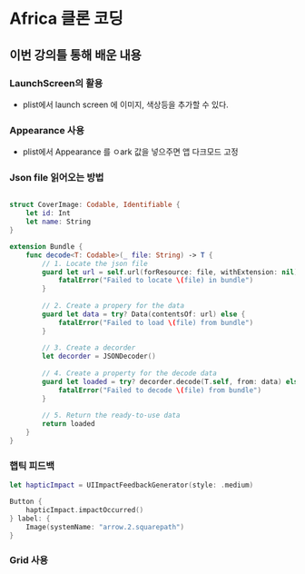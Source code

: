 # Africa 클론 코딩

## 이번 강의틀 통해 배운 내용

### LaunchScreen의 활용

- plist에서 launch screen 에 이미지, 색상등을 추가할 수 있다.

### Appearance 사용

- plist에서 Appearance 를 ㅇark 값을 넣으주면 앱 다크모드 고정

### Json file 읽어오는 방법

```swift

struct CoverImage: Codable, Identifiable {
    let id: Int
    let name: String
}

extension Bundle {
    func decode<T: Codable>(_ file: String) -> T {
        // 1. Locate the json file
        guard let url = self.url(forResource: file, withExtension: nil) else {
            fatalError("Failed to locate \(file) in bundle")
        }
        
        // 2. Create a propery for the data
        guard let data = try? Data(contentsOf: url) else {
            fatalError("Failed to load \(file) from bundle")
        }
        
        // 3. Create a decorder
        let decorder = JSONDecoder()
        
        // 4. Create a property for the decode data
        guard let loaded = try? decorder.decode(T.self, from: data) else {
            fatalError("Failed to decode \(file) from bundle")
        }
        
        // 5. Return the ready-to-use data
        return loaded
    }
}
```

### 햅틱 피드백

``` swift
let hapticImpact = UIImpactFeedbackGenerator(style: .medium)

Button {
    hapticImpact.impactOccurred()
} label: {
    Image(systemName: "arrow.2.squarepath")
}
```

### Grid 사용

